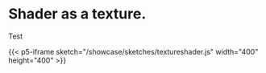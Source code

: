 # Shader as a texture.

Test

{{< p5-iframe sketch="/showcase/sketches/textureshader.js"
 width="400" height="400"  >}}
